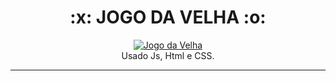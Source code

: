 <h1 align="center">:x: JOGO DA VELHA  :o:</h1>

<p align="center">
  <a href="https://lucasrmagalhaes.github.io/jogoDaVelha-js/">
    <img 
         src="https://github.com/lucasrmagalhaes/jogoDaVelha-js/blob/main/jogoDaVelha.jpg" 
         alt="Jogo da Velha" 
    />
  </a>
  <br />
 Usado Js, Html e CSS.
</p>

<hr />


